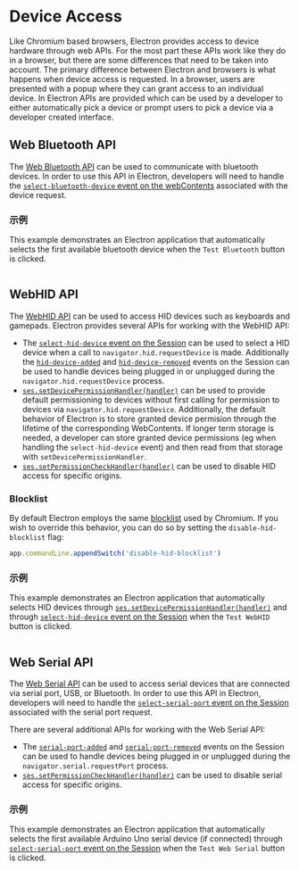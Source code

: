 # Device Access

Like Chromium based browsers, Electron provides access to device hardware through web APIs.  For the most part these APIs work like they do in a browser, but there are some differences that need to be taken into account.  The primary difference between Electron and browsers is what happens when device access is requested.  In a browser, users are presented with a popup where they can grant access to an individual device.  In Electron APIs are provided which can be used by a developer to either automatically pick a device or prompt users to pick a device via a developer created interface.

## Web Bluetooth API

The [Web Bluetooth API](https://web.dev/bluetooth/) can be used to communicate with bluetooth devices. In order to use this API in Electron, developers will need to handle the [`select-bluetooth-device` event on the webContents](../api/web-contents.md#event-select-bluetooth-device) associated with the device request.

### 示例

This example demonstrates an Electron application that automatically selects the first available bluetooth device when the `Test Bluetooth` button is clicked.

```javascript fiddle='docs/fiddles/features/web-bluetooth'

```

## WebHID API

The [WebHID API](https://web.dev/hid/) can be used to access HID devices such as keyboards and gamepads.  Electron provides several APIs for working with the WebHID API:

* The [`select-hid-device` event on the Session](../api/session.md#event-select-hid-device) can be used to select a HID device when a call to `navigator.hid.requestDevice` is made.  Additionally the [`hid-device-added`](../api/session.md#event-hid-device-added) and [`hid-device-removed`](../api/session.md#event-hid-device-removed) events on the Session can be used to handle devices being plugged in or unplugged during the `navigator.hid.requestDevice` process.
* [`ses.setDevicePermissionHandler(handler)`](../api/session.md#sessetdevicepermissionhandlerhandler) can be used to provide default permissioning to devices without first calling for permission to devices via `navigator.hid.requestDevice`.  Additionally, the default behavior of Electron is to store granted device permision through the lifetime of the corresponding WebContents.  If longer term storage is needed, a developer can store granted device permissions (eg when handling the `select-hid-device` event) and then read from that storage with `setDevicePermissionHandler`.
* [`ses.setPermissionCheckHandler(handler)`](../api/session.md#sessetpermissioncheckhandlerhandler) can be used to disable HID access for specific origins.

### Blocklist

By default Electron employs the same [blocklist](https://github.com/WICG/webhid/blob/main/blocklist.txt) used by Chromium.  If you wish to override this behavior, you can do so by setting the `disable-hid-blocklist` flag:

```javascript
app.commandLine.appendSwitch('disable-hid-blocklist')
```

### 示例

This example demonstrates an Electron application that automatically selects HID devices through [`ses.setDevicePermissionHandler(handler)`](../api/session.md#sessetdevicepermissionhandlerhandler) and through [`select-hid-device` event on the Session](../api/session.md#event-select-hid-device) when the `Test WebHID` button is clicked.

```javascript fiddle='docs/fiddles/features/web-hid'

```

## Web Serial API

The [Web Serial API](https://web.dev/serial/) can be used to access serial devices that are connected via serial port, USB, or Bluetooth.  In order to use this API in Electron, developers will need to handle the [`select-serial-port` event on the Session](../api/session.md#event-select-serial-port) associated with the serial port request.

There are several additional APIs for working with the Web Serial API:

* The [`serial-port-added`](../api/session.md#event-serial-port-added) and [`serial-port-removed`](../api/session.md#event-serial-port-removed) events on the Session can be used to handle devices being plugged in or unplugged during the `navigator.serial.requestPort` process.
* [`ses.setPermissionCheckHandler(handler)`](../api/session.md#sessetpermissioncheckhandlerhandler) can be used to disable serial access for specific origins.

### 示例

This example demonstrates an Electron application that automatically selects the first available Arduino Uno serial device (if connected) through [`select-serial-port` event on the Session](../api/session.md#event-select-serial-port) when the `Test Web Serial` button is clicked.

```javascript fiddle='docs/fiddles/features/web-serial'

```
